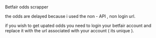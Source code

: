 Betfair odds scrapper


the odds are delayed because i used the non - API , non login url.

if you wish to get upated odds you need to login your betfair account and replace it with the url associated with your account ( its unique ).
